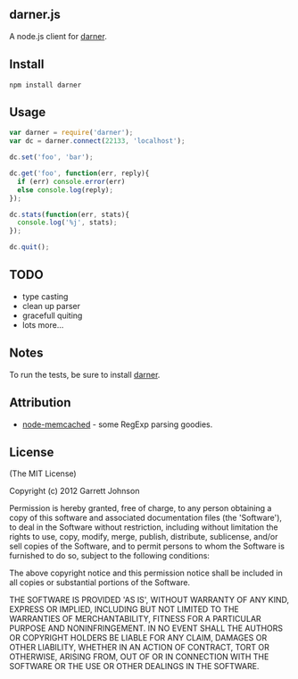 ## darner.js

A node.js client for [darner](https://github.com/wavii/darner).

## Install

```shell
npm install darner
```

## Usage

```javascript
var darner = require('darner');
var dc = darner.connect(22133, 'localhost');

dc.set('foo', 'bar');

dc.get('foo', function(err, reply){
  if (err) console.error(err)
  else console.log(reply);
});

dc.stats(function(err, stats){
  console.log('%j', stats);
});

dc.quit();
```

## TODO

 - type casting
 - clean up parser
 - gracefull quiting
 - lots more...

## Notes

To run the tests, be sure to install [darner](https://github.com/wavii/darner).

## Attribution

  - [node-memcached](https://github.com/3rd-Eden/node-memcached) - some RegExp parsing goodies.

## License

(The MIT License)

Copyright (c) 2012 Garrett Johnson

Permission is hereby granted, free of charge, to any person obtaining
a copy of this software and associated documentation files (the
'Software'), to deal in the Software without restriction, including
without limitation the rights to use, copy, modify, merge, publish,
distribute, sublicense, and/or sell copies of the Software, and to
permit persons to whom the Software is furnished to do so, subject to
the following conditions:

The above copyright notice and this permission notice shall be
included in all copies or substantial portions of the Software.

THE SOFTWARE IS PROVIDED 'AS IS', WITHOUT WARRANTY OF ANY KIND,
EXPRESS OR IMPLIED, INCLUDING BUT NOT LIMITED TO THE WARRANTIES OF
MERCHANTABILITY, FITNESS FOR A PARTICULAR PURPOSE AND NONINFRINGEMENT.
IN NO EVENT SHALL THE AUTHORS OR COPYRIGHT HOLDERS BE LIABLE FOR ANY
CLAIM, DAMAGES OR OTHER LIABILITY, WHETHER IN AN ACTION OF CONTRACT,
TORT OR OTHERWISE, ARISING FROM, OUT OF OR IN CONNECTION WITH THE
SOFTWARE OR THE USE OR OTHER DEALINGS IN THE SOFTWARE.